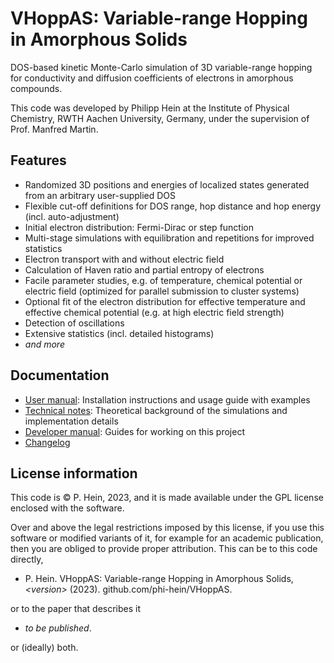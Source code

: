 # VHoppAS: Variable-range Hopping in Amorphous Solids
DOS-based kinetic Monte-Carlo simulation of 3D variable-range hopping for conductivity and diffusion coefficients of electrons in amorphous compounds.

This code was developed by Philipp Hein at the Institute of Physical Chemistry, RWTH Aachen University, Germany, under the supervision of Prof. Manfred Martin.

## Features
- Randomized 3D positions and energies of localized states generated from an arbitrary user-supplied DOS
- Flexible cut-off definitions for DOS range, hop distance and hop energy (incl. auto-adjustment)
- Initial electron distribution: Fermi-Dirac or step function
- Multi-stage simulations with equilibration and repetitions for improved statistics
- Electron transport with and without electric field
- Calculation of Haven ratio and partial entropy of electrons
- Facile parameter studies, e.g. of temperature, chemical potential or electric field (optimized for parallel submission to cluster systems)
- Optional fit of the electron distribution for effective temperature and effective chemical potential (e.g. at high electric field strength)
- Detection of oscillations
- Extensive statistics (incl. detailed histograms)
- _and more_

## Documentation
- [User manual](USER_MANUAL.md): Installation instructions and usage guide with examples
- [Technical notes](TECHNICAL_NOTES.md): Theoretical background of the simulations and implementation details
- [Developer manual](DEV_MANUAL.md): Guides for working on this project
- [Changelog](CHANGELOG.md)

## License information
This code is &copy; P. Hein, 2023, and it is made available under the GPL license enclosed with the software.

Over and above the legal restrictions imposed by this license, if you use this software or modified variants of it, for example for an academic publication, then you are obliged to provide proper attribution. This can be to this code directly,

- P. Hein. VHoppAS: Variable-range Hopping in Amorphous Solids, _\<version\>_ (2023). github.com/phi-hein/VHoppAS.

or to the paper that describes it

- _to be published_.

or (ideally) both.
